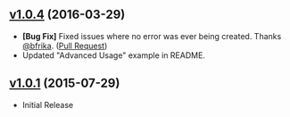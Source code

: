 ## [v1.0.4](https://github.com/bsara/gulp-fail/tree/v1.0.4) (2016-03-29)

* **[Bug Fix]** Fixed issues where no error was ever being created. Thanks [@bfrika](https://github.com/bfricka). ([Pull Request](https://github.com/bsara/gulp-fail/pull/1))
* Updated "Advanced Usage" example in README.


## [v1.0.1](https://github.com/bsara/gulp-fail/tree/v1.0.1) (2015-07-29)

* Initial Release
